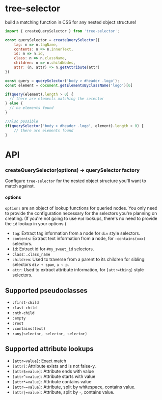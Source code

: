 # tree-selector

build a matching function in CSS for any nested object structure!

```javascript
import { createQuerySelector } from 'tree-selector';

const querySelector = createQuerySelector({
    tag: n => n.tagName,
    contents: n => n.innerText,
    id: n => n.id,
    class: n => n.className,
    children: n => n.childNodes,
    attr: (n, attr) => n.getAttribute(attr)
})

const query = querySelector('body > #header .logo');
const element = document.getElementsByClassName('logo')[0]

if(query(element).length > 0) {
  // there are elements matching the selector
} else {
  // no elements found
}

//Also possible
if(querySelector('body > #header .logo', element).length > 0) {
    // there are elements found
}
```

# API

### createQuerySelector(options) -> querySelector factory

Configure `tree-selector` for the nested object structure you'll want to match against.

#### options

`options` are an object of lookup functions for queried nodes. You only need to provide the configuration necessary for the selectors you're planning on creating.
(If you're not going to use `#id` lookups, there's no need to provide the `id` lookup in your options.)

* `tag`: Extract tag information from a node for `div` style selectors.
* `contents`: Extract text information from a node, for `:contains(xxx)` selectors.
* `id`: Extract id for `#my_sweet_id` selectors.
* `class`: `.class_name`
* `children`: Used to traverse from a parent to its children for sibling selectors `div + span`, `a ~ p`.
* `attr`: Used to extract attribute information, for `[attr=thing]` style selectors.

## Supported pseudoclasses 

 - `:first-child`
 - `:last-child`
 - `:nth-child`
 - `:empty`
 - `:root`
 - `:contains(text)`
 - `:any(selector, selector, selector)`

## Supported attribute lookups

 - `[attr=value]`: Exact match
 - `[attr]`: Attribute exists and is not false-y.
 - `[attr$=value]`: Attribute ends with value
 - `[attr^=value]`: Attribute starts with value
 - `[attr*=value]`: Attribute contains value
 - `[attr~=value]`: Attribute, split by whitespace, contains value.
 - `[attr|=value]`: Attribute, split by `-`, contains value.


